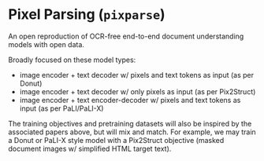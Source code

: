# Pixel Parsing (`pixparse`)

An open reproduction of OCR-free end-to-end document understanding models with open data.

Broadly focused on these model types:
* image encoder + text decoder w/ pixels and text tokens as input (as per Donut)
* image encoder + text decoder w/ only pixels as input (as per Pix2Struct)
* image encoder + text encoder-decoder w/ pixels and text tokens as input (as per PaLI/PaLI-X)

The training objectives and pretraining datasets will also be inspired by the associated papers above, but will mix and match. For example, we may train a Donut or PaLI-X style model with a Pix2Struct objective (masked document images w/ simplified HTML target text).
